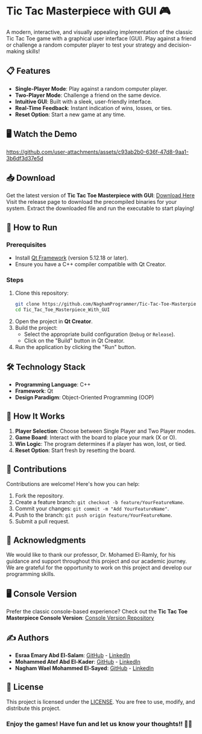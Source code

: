 # Tic Tac Masterpiece with GUI 🎮

A modern, interactive, and visually appealing implementation of the classic Tic Tac Toe game with a graphical user interface (GUI). Play against a friend or challenge a random computer player to test your strategy and decision-making skills!

## 📋 Features

- **Single-Player Mode**: Play against a random computer player.
- **Two-Player Mode**: Challenge a friend on the same device.
- **Intuitive GUI**: Built with a sleek, user-friendly interface.
- **Real-Time Feedback**: Instant indication of wins, losses, or ties.
- **Reset Option**: Start a new game at any time.

## 🖥️ Watch the Demo

https://github.com/user-attachments/assets/c93ab2b0-636f-47d8-9aa1-3b6df3d37e5d

## 📥 Download

Get the latest version of **Tic Tac Toe Masterpiece with GUI**: [Download Here](https://github.com/NaghamProgrammer/Tic-Tac-Toe-Masterpiece-With-GUI/releases/latest) <br>
Visit the release page to download the precompiled binaries for your system. Extract the downloaded file and run the executable to start playing!


## 🚀 How to Run

### Prerequisites
- Install [Qt Framework](https://www.qt.io/) (version 5.12.18 or later).
- Ensure you have a C++ compiler compatible with Qt Creator.

### Steps
1. Clone this repository:
   ```bash
   git clone https://github.com/NaghamProgrammer/Tic-Tac-Toe-Masterpiece-With-GUI.git
   cd Tic_Tac_Toe_Masterpiece_With_GUI
   ```
2. Open the project in **Qt Creator**.
3. Build the project:
   - Select the appropriate build configuration (`Debug` or `Release`).
   - Click on the "Build" button in Qt Creator.
4. Run the application by clicking the "Run" button.


## 🛠️ Technology Stack

- **Programming Language**: C++
- **Framework**: Qt
- **Design Paradigm**: Object-Oriented Programming (OOP)


## 🧠 How It Works

1. **Player Selection**: Choose between Single Player and Two Player modes.
2. **Game Board**: Interact with the board to place your mark (X or O).
3. **Win Logic**: The program determines if a player has won, lost, or tied.
4. **Reset Option**: Start fresh by resetting the board.


## 🤝 Contributions

Contributions are welcome! Here's how you can help:
1. Fork the repository.
2. Create a feature branch: `git checkout -b feature/YourFeatureName`.
3. Commit your changes: `git commit -m "Add YourFeatureName"`.
4. Push to the branch: `git push origin feature/YourFeatureName`.
5. Submit a pull request.


## 🌟 Acknowledgments

We would like to thank our professor, Dr. Mohamed El-Ramly, for his guidance and support throughout this project and our academic journey. We are grateful for the opportunity to work on this project and develop our programming skills.


## 🖥️ Console Version

Prefer the classic console-based experience? Check out the **Tic Tac Toe Masterpiece Console Version**: [Console Version Repository](https://github.com/Mohammed-3tef/Tic_Tac_Masterpiece)


## ✍️ Authors

- **Esraa Emary Abd El-Salam**: [GitHub](https://github.com/esraa-emary) - [LinkedIn](https://www.linkedin.com/in/esraa-emary-b372b8303/)
- **Mohammed Atef Abd El-Kader**: [GitHub](https://github.com/Mohammed-3tef) - [LinkedIn](https://www.linkedin.com/in/mohammed-atef-b0a408299/)
- **Nagham Wael Mohammed El-Sayed**: [GitHub](https://github.com/NaghamProgrammer) - [LinkedIn](https://www.linkedin.com/in/nagham-wael-5aa70a318/)


## 📜 License

This project is licensed under the [LICENSE](https://github.com/NaghamProgrammer/Tic-Tac-Toe-Masterpiece-With-GUI/blob/main/LICENSE). You are free to use, modify, and distribute this project.


### **Enjoy the games! Have fun and let us know your thoughts!! 🎉🎲**
